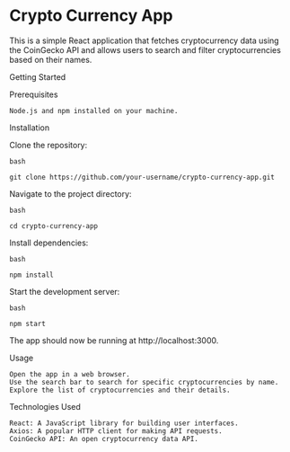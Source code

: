 # Crypto Currency App

This is a simple React application that fetches cryptocurrency data using the CoinGecko API and allows users to search and filter cryptocurrencies based on their names.

Getting Started

Prerequisites

    Node.js and npm installed on your machine.

Installation

Clone the repository:

    bash

    git clone https://github.com/your-username/crypto-currency-app.git

Navigate to the project directory:

    bash

    cd crypto-currency-app

Install dependencies:

    bash

    npm install

Start the development server:

    bash

    npm start

The app should now be running at http://localhost:3000.

Usage

    Open the app in a web browser.
    Use the search bar to search for specific cryptocurrencies by name.
    Explore the list of cryptocurrencies and their details.

Technologies Used

    React: A JavaScript library for building user interfaces.
    Axios: A popular HTTP client for making API requests.
    CoinGecko API: An open cryptocurrency data API.
